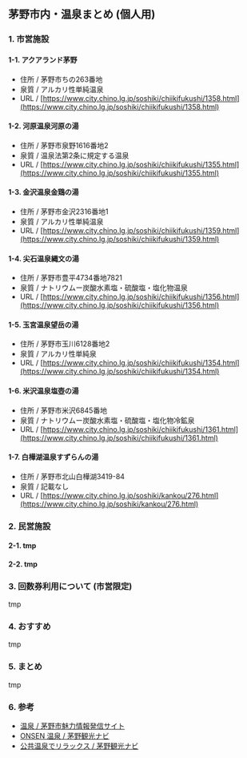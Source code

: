 ## 茅野市内・温泉まとめ (個人用)

### 1. 市営施設

#### 1-1. アクアランド茅野

- 住所 / 茅野市ちの263番地
- 泉質 / アルカリ性単純温泉
- URL / [https://www.city.chino.lg.jp/soshiki/chiikifukushi/1358.html](https://www.city.chino.lg.jp/soshiki/chiikifukushi/1358.html)

#### 1-2. 河原温泉河原の湯

- 住所 / 茅野市泉野1616番地2
- 泉質 / 温泉法第2条に規定する温泉
- URL / [https://www.city.chino.lg.jp/soshiki/chiikifukushi/1355.html](https://www.city.chino.lg.jp/soshiki/chiikifukushi/1355.html)

#### 1-3. 金沢温泉金鶏の湯

- 住所 / 茅野市金沢2316番地1
- 泉質 / アルカリ性単純温泉
- URL / [https://www.city.chino.lg.jp/soshiki/chiikifukushi/1359.html](https://www.city.chino.lg.jp/soshiki/chiikifukushi/1359.html)

#### 1-4. 尖石温泉縄文の湯

- 住所 / 茅野市豊平4734番地7821
- 泉質 / ナトリウムー炭酸水素塩・硫酸塩・塩化物温泉
- URL / [https://www.city.chino.lg.jp/soshiki/chiikifukushi/1356.html](https://www.city.chino.lg.jp/soshiki/chiikifukushi/1356.html)

#### 1-5. 玉宮温泉望岳の湯

- 住所 / 茅野市玉川6128番地2
- 泉質 / アルカリ性単純泉
- URL / [https://www.city.chino.lg.jp/soshiki/chiikifukushi/1354.html](https://www.city.chino.lg.jp/soshiki/chiikifukushi/1354.html)

#### 1-6. 米沢温泉塩壺の湯

- 住所 / 茅野市米沢6845番地
- 泉質 / ナトリウムー炭酸水素塩・硫酸塩・塩化物冷鉱泉
- URL / [https://www.city.chino.lg.jp/soshiki/chiikifukushi/1361.html](https://www.city.chino.lg.jp/soshiki/chiikifukushi/1361.html)

#### 1-7. 白樺湖温泉すずらんの湯

- 住所 / 茅野市北山白樺湖3419-84
- 泉質 / 記載なし
- URL / [https://www.city.chino.lg.jp/soshiki/kankou/276.html](https://www.city.chino.lg.jp/soshiki/kankou/276.html)

### 2. 民営施設

#### 2-1. tmp

#### 2-2. tmp

### 3. 回数券利用について (市営限定)

tmp

### 4. おすすめ

tmp

### 5. まとめ

tmp

### 6. 参考

- [温泉 / 茅野市魅力情報発信サイト](https://www.city.chino.lg.jp/site/chinomiryoku/list217.html)
- [ONSEN 温泉 / 茅野観光ナビ](https://navi.chinotabi.jp/spot/onsen/)
- [公共温泉でリラックス / 茅野観光ナビ](https://www.city.chino.lg.jp/site/chinomiryoku/miryoku13.html)
